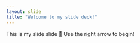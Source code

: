 ```yaml
---
layout: slide
title: "Welcome to my slide deck!"
---
```

This is my slide slide :tada:
Use the right arrow to begin!
